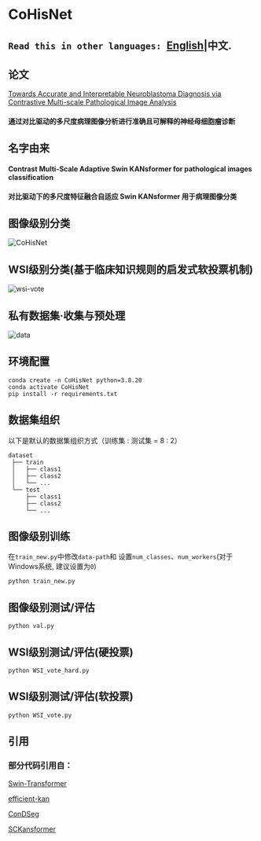 CoHisNet
=========
**``Read this in other languages: ``[English](README.md)|中文.**
---------
## 论文
[Towards Accurate and Interpretable Neuroblastoma Diagnosis via Contrastive Multi-scale Pathological Image Analysis](https://arxiv.org/abs/2504.13754)
#### 通过对比驱动的多尺度病理图像分析进行准确且可解释的神经母细胞瘤诊断
## 名字由来
#### Contrast Multi-Scale Adaptive Swin KANsformer for pathological images classification
#### 对比驱动下的多尺度特征融合自适应 Swin KANsformer 用于病理图像分类

## 图像级别分类
![CoHisNet](https://github.com/user-attachments/assets/24950147-6ba7-42ff-89e0-6ed6fc3d0bba)

## WSI级别分类(基于临床知识规则的启发式软投票机制)
![wsi-vote](https://github.com/user-attachments/assets/c8223b14-4243-427d-92e3-1638f218110c)

## 私有数据集·收集与预处理
![data](https://github.com/user-attachments/assets/efadaa36-172e-4d36-85fc-6adbe35390c6)

## 环境配置

    conda create -n CoHisNet python=3.8.20
    conda activate CoHisNet
    pip install -r requirements.txt

## 数据集组织
以下是默认的数据集组织方式（训练集 : 测试集 = 8 : 2）<br>

    dataset  
     ├── train
     │   ├── class1 
     │   ├── class2  
     │   └── ... 
     └── test
         ├── class1
         ├── class2
         └── ...
## 图像级别训练
 在`train_new.py`中修改`data-path`和 设置`num_classes`、`num_workers`(对于Windows系统, 建议设置为`0`)<br>

    python train_new.py

## 图像级别测试/评估

    python val.py

## WSI级别测试/评估(硬投票)

    python WSI_vote_hard.py

## WSI级别测试/评估(软投票)

    python WSI_vote.py

## 引用
### 部分代码引用自：

[Swin-Transformer](https://github.com/microsoft/Swin-Transformer)

[efficient-kan](https://github.com/Blealtan/efficient-kan)

[ConDSeg](https://github.com/Mengqi-Lei/ConDSeg)

[SCKansformer](https://github.com/JustlfC03/SCKansformer)
